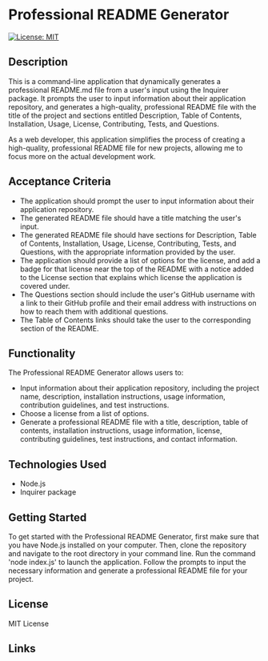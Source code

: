 # Professional README Generator
[![License: MIT](https://img.shields.io/badge/License-MIT-yellow.svg)](https://opensource.org/licenses/MIT)
## Description 

This is a command-line application that dynamically generates a professional README.md file from a user's input using the Inquirer package. It prompts the user to input information about their application repository, and generates a high-quality, professional README file with the title of the project and sections entitled Description, Table of Contents, Installation, Usage, License, Contributing, Tests, and Questions.

As a web developer, this application simplifies the process of creating a high-quality, professional README file for new projects, allowing me to focus more on the actual development work.

## Acceptance Criteria

- The application should prompt the user to input information about their application repository.
- The generated README file should have a title matching the user's input.
- The generated README file should have sections for Description, Table of Contents, Installation, Usage, License, Contributing, Tests, and Questions, with the appropriate information provided by the user.
- The application should provide a list of options for the license, and add a badge for that license near the top of the README with a notice added to the License section that explains which license the application is covered under.
- The Questions section should include the user's GitHub username with a link to their GitHub profile and their email address with instructions on how to reach them with additional questions.
- The Table of Contents links should take the user to the corresponding section of the README.

## Functionality

The Professional README Generator allows users to:

- Input information about their application repository, including the project name, description, installation instructions, usage information, contribution guidelines, and test instructions.
- Choose a license from a list of options.
- Generate a professional README file with a title, description, table of contents, installation instructions, usage information, license, contributing guidelines, test instructions, and contact information.

## Technologies Used

- Node.js
- Inquirer package

## Getting Started

To get started with the Professional README Generator, first make sure that you have Node.js installed on your computer. Then, clone the repository and navigate to the root directory in your command line. Run the command 'node index.js' to launch the application. Follow the prompts to input the necessary information and generate a professional README file for your project.

## License

MIT License

## Links

